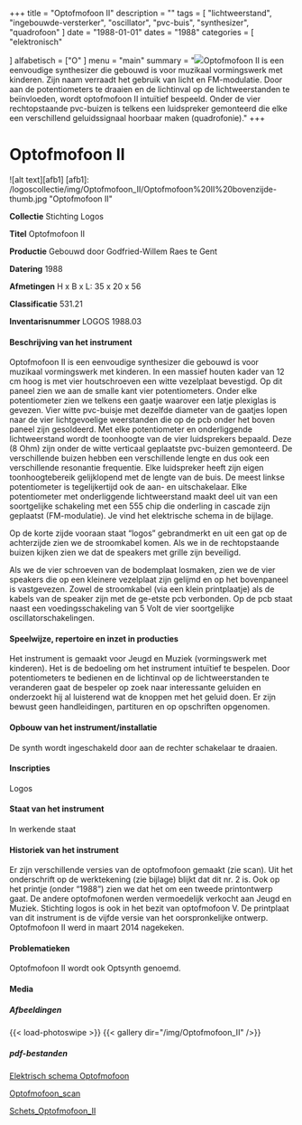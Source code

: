 ﻿+++
title = "Optofmofoon II"
description = ""
tags = [ "lichtweerstand", "ingebouwde-versterker", "oscillator", "pvc-buis", "synthesizer", "quadrofoon"
]
date = "1988-01-01"
dates = "1988"
categories = [ "elektronisch"

]
alfabetisch = ["O"
]
menu = "main"
summary = "<a href='/logoscollectie/1988/optofmofoon2'><img src='/logoscollectie/img/Optofmofoon_II/Optofmofoon%20II%20bovenzijde-thumb.jpg'></a>Optofmofoon II is een eenvoudige synthesizer die gebouwd is voor muzikaal vormingswerk met kinderen. Zijn naam verraadt het gebruik van licht en FM-modulatie. Door aan de potentiometers te draaien en de lichtinval op de lichtweerstanden te beïnvloeden, wordt optofmofoon II intuïtief bespeeld. Onder de vier rechtopstaande pvc-buizen is telkens een luidspreker gemonteerd die elke een verschillend geluidssignaal hoorbaar maken (quadrofonie)."
+++

# Optofmofoon II

![alt text][afb1]
[afb1]: /logoscollectie/img/Optofmofoon_II/Optofmofoon%20II%20bovenzijde-thumb.jpg "Optofmofoon II"

**Collectie** 
Stichting Logos

**Titel**
Optofmofoon II

**Productie**
Gebouwd door Godfried-Willem Raes te Gent

**Datering**
1988 

**Afmetingen**
H x B x L: 35 x 20 x 56

**Classificatie**
531.21

**Inventarisnummer**
LOGOS 1988.03

#### Beschrijving van het instrument
Optofmofoon II is een eenvoudige synthesizer die gebouwd is voor muzikaal vormingswerk met kinderen. In een massief houten kader van 12 cm hoog is met vier houtschroeven een witte vezelplaat bevestigd. Op dit paneel zien we aan de smalle kant vier potentiometers. Onder elke potentiometer zien we telkens een gaatje waarover een latje plexiglas is gevezen. Vier witte pvc-buisje met dezelfde diameter van de gaatjes lopen naar de vier lichtgevoelige weerstanden die op de pcb onder het boven paneel zijn gesoldeerd. Met elke potentiometer en onderliggende lichtweerstand wordt de toonhoogte van de vier luidsprekers bepaald. Deze (8 Ohm) zijn onder de witte verticaal geplaatste pvc-buizen gemonteerd. De verschillende buizen hebben een verschillende lengte en dus ook een verschillende resonantie frequentie. Elke luidspreker heeft zijn eigen toonhoogtebereik gelijklopend met de lengte van de buis. De meest linkse potentiometer is tegelijkertijd ook de aan- en uitschakelaar. Elke potentiometer met onderliggende lichtweerstand maakt deel uit van een soortgelijke schakeling met een 555 chip die onderling in cascade zijn geplaatst (FM-modulatie). Je vind het elektrische schema in de bijlage.

Op de korte zijde vooraan staat “logos” gebrandmerkt en uit een gat op de achterzijde zien we de stroomkabel komen. Als we in de rechtopstaande buizen kijken zien we dat de speakers met grille zijn beveiligd.

Als we de vier schroeven van de bodemplaat losmaken, zien we de vier speakers die op een kleinere vezelplaat zijn gelijmd en op het bovenpaneel is vastgevezen. Zowel de stroomkabel (via een klein printplaatje) als de kabels van de speaker zijn met de ge-etste pcb verbonden. Op de pcb staat naast een voedingsschakeling van 5 Volt de vier soortgelijke oscillatorschakelingen. 

#### Speelwijze, repertoire en inzet in producties
Het instrument is gemaakt voor Jeugd en Muziek (vormingswerk met kinderen). Het is de bedoeling om het instrument intuïtief te bespelen. Door potentiometers te bedienen en de lichtinval op de lichtweerstanden te veranderen gaat de bespeler op zoek naar interessante geluiden en onderzoekt hij al luisterend wat de knoppen met het geluid doen. Er zijn bewust geen handleidingen, partituren en op opschriften opgenomen.


#### Opbouw van het instrument/installatie
De synth wordt ingeschakeld door aan de rechter schakelaar te draaien.

#### Inscripties
Logos

#### Staat van het instrument
In werkende staat

#### Historiek van het instrument
Er zijn verschillende versies van de optofmofoon gemaakt (zie scan). Uit het onderschrift op de werktekening (zie bijlage) blijkt dat dit nr. 2 is. Ook op het printje (onder “1988”) zien we dat het om een tweede printontwerp gaat. De andere optofmofonen werden vermoedelijk verkocht aan Jeugd en Muziek. Stichting logos is ook in het bezit van optofmofoon V. De printplaat van dit instrument is de vijfde versie van het oorspronkelijke ontwerp.  
Optofmofoon II werd in maart 2014 nagekeken.

#### Problematieken
Optofmofoon II wordt ook Optsynth genoemd.

#### Media
##### Afbeeldingen
{{< load-photoswipe >}}
{{< gallery dir="/img/Optofmofoon_II" />}}

##### pdf-bestanden
[Elektrisch schema Optofmofoon](/logoscollectie/pdf/Optofmofoon_II/Elektrisch_schema_Optofmofoon.pdf)

[Optofmofoon_scan](/logoscollectie/pdf/Optofmofoon_II/Optofmofoon_scan.pdf)

[Schets_Optofmofoon_II](/logoscollectie/pdf/Optofmofoon_II/Schets_Optofmofoon_II.pdf)
